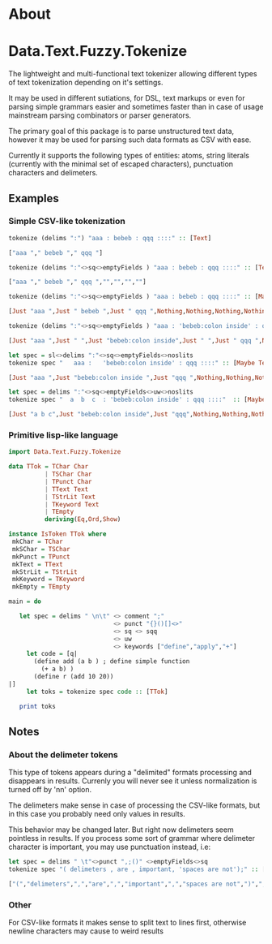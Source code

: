 # About

# Data.Text.Fuzzy.Tokenize

The lightweight and multi-functional text tokenizer allowing different types of text tokenization
depending on it's settings.

It may be used in different sutiations, for DSL, text markups or even for parsing simple grammars
easier and sometimes faster than in case of usage mainstream parsing combinators or parser
generators.

The primary goal of this package  is to parse unstructured text data, however it may be  used for
parsing  such data formats as CSV with ease.

Currently it supports the following types of entities: atoms, string literals (currently with the
minimal set of escaped characters), punctuation characters and delimeters.

## Examples

### Simple CSV-like tokenization

```haskell
tokenize (delims ":") "aaa : bebeb : qqq ::::" :: [Text]

["aaa "," bebeb "," qqq "]
```

```haskell
tokenize (delims ":"<>sq<>emptyFields ) "aaa : bebeb : qqq ::::" :: [Text]

["aaa "," bebeb "," qqq ","","","",""]
```

```haskell
tokenize (delims ":"<>sq<>emptyFields ) "aaa : bebeb : qqq ::::" :: [Maybe Text]

[Just "aaa ",Just " bebeb ",Just " qqq ",Nothing,Nothing,Nothing,Nothing]
```

```haskell
tokenize (delims ":"<>sq<>emptyFields ) "aaa : 'bebeb:colon inside' : qqq ::::" :: [Maybe Text]

[Just "aaa ",Just " ",Just "bebeb:colon inside",Just " ",Just " qqq ",Nothing,Nothing,Nothing,Nothing]
```

```haskell
let spec = sl<>delims ":"<>sq<>emptyFields<>noslits
tokenize spec "   aaa :   'bebeb:colon inside' : qqq ::::" :: [Maybe Text]

[Just "aaa ",Just "bebeb:colon inside ",Just "qqq ",Nothing,Nothing,Nothing,Nothing]
```

```haskell
let spec = delims ":"<>sq<>emptyFields<>uw<>noslits
tokenize spec "  a  b  c  : 'bebeb:colon inside' : qqq ::::"  :: [Maybe Text]

[Just "a b c",Just "bebeb:colon inside",Just "qqq",Nothing,Nothing,Nothing,Nothing]
```

### Primitive lisp-like language

```haskell
import Data.Text.Fuzzy.Tokenize

data TTok = TChar Char
          | TSChar Char
          | TPunct Char
          | TText Text
          | TStrLit Text
          | TKeyword Text
          | TEmpty
          deriving(Eq,Ord,Show)

instance IsToken TTok where
 mkChar = TChar
 mkSChar = TSChar
 mkPunct = TPunct
 mkText = TText
 mkStrLit = TStrLit
 mkKeyword = TKeyword
 mkEmpty = TEmpty

main = do

   let spec = delims " \n\t" <> comment ";"
                             <> punct "{}()[]<>"
                             <> sq <> sqq
                             <> uw
                             <> keywords ["define","apply","+"]
     let code = [q|
       (define add (a b ) ; define simple function
         (+ a b) )
       (define r (add 10 20))
|]
     let toks = tokenize spec code :: [TTok]

   print toks
```

## Notes

### About the delimeter tokens
This type of tokens appears during a "delimited" formats processing and disappears in results.
Currenly you will never see it unless normalization is turned off by 'nn' option.

The delimeters make sense in case of processing the CSV-like formats, but in this case you probably
need only values in results.

This behavior may be changed later. But right now delimeters seem pointless in results. If you
process some sort of grammar where delimeter character is important, you may use punctuation
instead, i.e:

```haskell
let spec = delims " \t"<>punct ",;()" <>emptyFields<>sq
tokenize spec "( delimeters , are , important, 'spaces are not');" :: [Text]

["(","delimeters",",","are",",","important",",","spaces are not",")",";"]
```

### Other
For CSV-like formats it makes sense to split text to lines first, otherwise newline characters may
cause to weird results



